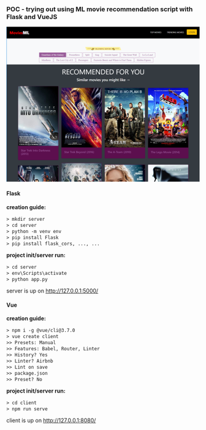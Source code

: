 ### POC - trying out using ML movie recommendation script with Flask and VueJS

![img](https://github.com/vuurball/poc-ml-flask-vue/blob/master/screenshot.png)

#### Flask

**creation guide:**
```
> mkdir server
> cd server
> python -m venv env
> pip install Flask
> pip install flask_cors, ..., ...
```

**project init/server run:**
```
> cd server
> env\Scripts\activate
> python app.py
```
server is up on  http://127.0.0.1:5000/ 

#### Vue

**creation guide:**
```
> npm i -g @vue/cli@3.7.0
> vue create client
>> Presets: Manual
>> Features: Babel, Router, Linter
>> History? Yes
>> Linter? Airbnb
>> Lint on save
>> package.json
>> Preset? No
```

**project init/server run:**
```
> cd client
> npm run serve
```
client is up on  http://127.0.0.1:8080/ 
